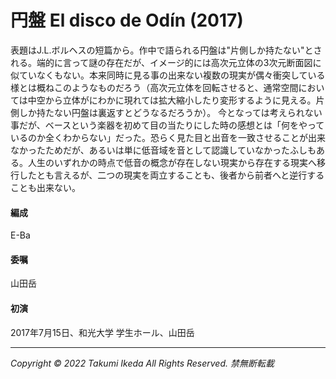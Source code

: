 # 円盤 El disco de Odín (2017)

表題はJ.L.ボルヘスの短篇から。作中で語られる円盤は"片側しか持たない"とされる。端的に言って謎の存在だが、イメージ的には高次元立体の3次元断面図に似ていなくもない。本来同時に見る事の出来ない複数の現実が偶々衝突している様とは概ねこのようなものだろう（高次元立体を回転させると、通常空間においては中空から立体がにわかに現れては拡大縮小したり変形するように見える。片側しか持たない円盤は裏返すとどうなるだろうか）。
今となっては考えられない事だが、ベースという楽器を初めて目の当たりにした時の感想とは「何をやっているのか全くわからない」だった。恐らく見た目と出音を一致させることが出来なかったためだが、あるいは単に低音域を音として認識していなかったふしもある。人生のいずれかの時点で低音の概念が存在しない現実から存在する現実へ移行したとも言えるが、二つの現実を両立することも、後者から前者へと逆行することも出来ない。

#### 編成
E-Ba
#### 委嘱
山田岳
#### 初演
2017年7月15日、和光大学 学生ホール、山田岳

---
*Copyright © 2022 Takumi Ikeda All Rights Reserved. 禁無断転載*